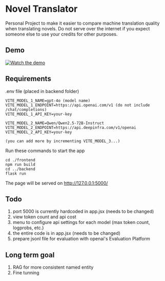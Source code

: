 # Novel Translator

Personal Project to make it easier to compare machine translation quality when translating novels. Do not serve over the internet if you expect someone else to use your credits for other purposes.

## Demo

[![Watch the demo](https://img.youtube.com/vi/IRmymS2kFzM/0.jpg)](https://youtu.be/IRmymS2kFzM)

## Requirements

.env file (placed in backend folder)

```
VITE_MODEL_1_NAME=gpt-4o (model name)
VITE_MODEL_1_ENDPOINT=https://api.openai.com/v1 (do not include /chat/completions)
VITE_MODEL_1_API_KEY=your-key

VITE_MODEL_2_NAME=Qwen/Qwen2.5-72B-Instruct
VITE_MODEL_2_ENDPOINT=https://api.deepinfra.com/v1/openai
VITE_MODEL_2_API_KEY=your-key

(you can add more by incrementing VITE_MODEL_3...)
```

Run these commands to start the app

```
cd ./frontend
npm run build
cd ../backend
flask run
```

The page will be served on http://127.0.0.1:5000/

## Todo

1. port 5000 is currently hardcoded in app.jsx (needs to be changed)
2. view token count and api cost
3. menu to configure api settings for each model (max token count, logprobs, etc.)
4. the entire code is in app.jsx (needs to be changed)
5. prepare jsonl file for evaluation with openai's Evaluation Platform

## Long term goal

1. RAG for more consistent named entity
2. Fine tunning

